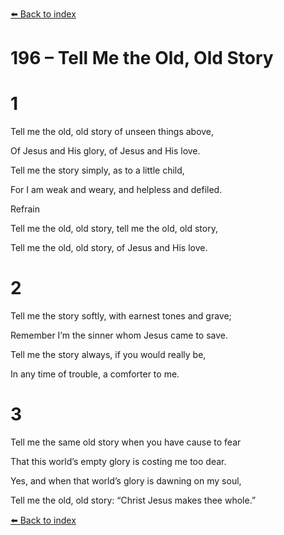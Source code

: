 [⬅️ Back to index](../README.md)

# 196 – Tell Me the Old, Old Story





# 1

Tell me the old, old story of unseen things above,

Of Jesus and His glory, of Jesus and His love.

Tell me the story simply, as to a little child,

For I am weak and weary, and helpless and defiled.



Refrain

Tell me the old, old story, tell me the old, old story,

Tell me the old, old story, of Jesus and His love.



# 2

Tell me the story softly, with earnest tones and grave;

Remember I’m the sinner whom Jesus came to save.

Tell me the story always, if you would really be,

In any time of trouble, a comforter to me.



# 3

Tell me the same old story when you have cause to fear

That this world’s empty glory is costing me too dear.

Yes, and when that world’s glory is dawning on my soul,

Tell me the old, old story: “Christ Jesus makes thee whole.”

[⬅️ Back to index](../README.md)

